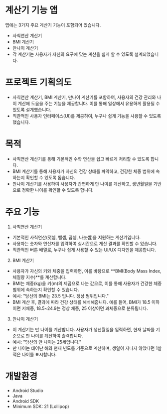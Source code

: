 # 계산기 기능 앱

앱에는 3가지 주요 계산기 기능이 포함되어 있습니다. 
- 사칙연산 계산기
- BMI 계산기
- 만나이 계산기
- 각 계산기는 사용자가 자신의 요구에 맞는 계산을 쉽게 할 수 있도록 설계되었습니다.

# 프로젝트 기획의도
- 사칙연산 계산기, BMI 계산기, 만나이 계산기를 포함하여, 사용자의 건강 관리와 나이 계산에 도움을 주는 기능을 제공합니다. 이를 통해 일상에서 유용하게 활용될 수 있도록 설계했습니다.
- 직관적인 사용자 인터페이스(UI)를 제공하여, 누구나 쉽게 기능을 사용할 수 있도록 했습니다.

# 목적
- 사칙연산 계산기를 통해 기본적인 수학 연산을 쉽고 빠르게 처리할 수 있도록 합니다.
- BMI 계산기를 통해 사용자가 자신의 건강 상태를 파악하고, 건강한 체중 범위에 속하는지 확인할 수 있도록 돕습니다.
- 만나이 계산기를 사용하여 사용자가 간편하게 만 나이를 계산하고, 생년월일을 기반으로 정확한 나이를 확인할 수 있도록 합니다.


# 주요 기능
1. 사칙연산 계산기
- 기본적인 사칙연산(덧셈, 뺄셈, 곱셈, 나눗셈)을 지원하는 계산기입니다.
- 사용자는 숫자와 연산자를 입력하여 실시간으로 계산 결과를 확인할 수 있습니다.
- 직관적인 버튼 배열로, 누구나 쉽게 사용할 수 있는 UI/UX 디자인을 제공합니다.

2. BMI 계산기
- 사용자가 자신의 키와 체중을 입력하면, 이를 바탕으로 **BMI(Body Mass Index, 체질량 지수)**를 계산합니다.
- BMI는 체중(kg)을 키(m)의 제곱으로 나눈 값으로, 이를 통해 사용자가 건강한 체중 범위에 속하는지 확인할 수 있습니다.
- 예시: "당신의 BMI는 23.5 입니다. 정상 범위입니다."
- BMI 계산 후, 결과에 따라 건강 상태를 해석해줍니다. 예를 들어, BMI가 18.5 이하이면 저체중, 18.5~24.9는 정상 체중, 25 이상이면 과체중으로 분류됩니다.

3. 만나이 계산기
- 이 계산기는 만 나이를 계산합니다. 사용자가 생년월일을 입력하면, 현재 날짜를 기준으로 만 나이를 계산하여 출력합니다.
- 예시: "당신의 만 나이는 25세입니다."
- 만 나이는 태어난 해와 현재 년도를 기준으로 계산하며, 생일이 지나지 않았다면 1살 적은 나이를 표시합니다.

# 개발환경
- Android Studio
- Java
- Android SDK
- Minimum SDK: 21 (Lollipop)
